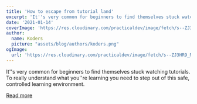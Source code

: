 ```yaml
---
title: 'How to escape from tutorial land'
excerpt: 'It''s very common for beginners to find themselves stuck watching tutorials. To really understand what you''re learning you need to step out of this safe, controlled learning environment.'
date: '2021-01-14'
coverImage: 'https://res.cloudinary.com/practicaldev/image/fetch/s--ZJ3HR9_M--/c_imagga_scale,f_auto,fl_progressive,h_420,q_auto,w_1000/https://dev-to-uploads.s3.amazonaws.com/i/dakj4dunut83ywbrk7tj.jpg'
author:
  name: Koders
  picture: "assets/blog/authors/koders.png"
ogImage:
  url: 'https://res.cloudinary.com/practicaldev/image/fetch/s--ZJ3HR9_M--/c_imagga_scale,f_auto,fl_progressive,h_420,q_auto,w_1000/https://dev-to-uploads.s3.amazonaws.com/i/dakj4dunut83ywbrk7tj.jpg'
---
```


It''s very common for beginners to find themselves stuck watching tutorials. To really understand what you''re learning you need to step out of this safe, controlled learning environment.

[Read more](https://dev.to/jrobind/how-to-escape-from-tutorial-land-5bde)

